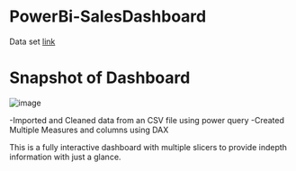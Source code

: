 # PowerBi-SalesDashboard
Data set [link](https://www.kaggle.com/datasets/bravehart101/sample-supermarket-dataset)
# Snapshot of Dashboard

![image](https://user-images.githubusercontent.com/76834393/188461354-851e2152-81f6-481a-91f7-e45d5add43d4.png)

-Imported and Cleaned data from an CSV file using power query
-Created Multiple Measures and columns using DAX

This is a fully interactive dashboard with multiple slicers to provide indepth information with just a glance.
